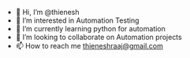 - 👋 Hi, I’m @thienesh
- 👀 I’m interested in Automation Testing
- 🌱 I’m currently learning python for automation
- 💞️ I’m looking to collaborate on Automation projects
- 📫 How to reach me thieneshraaj@gmail.com

<!---
thienesh/thienesh is a ✨ special ✨ repository because its `README.md` (this file) appears on your GitHub profile.
You can click the Preview link to take a look at your changes.
--->
